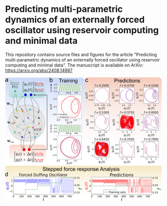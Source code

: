 # Predicting multi-parametric dynamics of an externally forced oscillator using reservoir computing and minimal data


This repository contains source files and figures for the article "Predicting multi-parametric dynamics of an externally forced oscillator using reservoir computing and minimal data". 
The manuscript is available on ArXiv: https://arxiv.org/abs/2408.14987

<p align="center">
<img src="https://github.com/maneesh51/RC_Bif_Prediction/blob/main/Figures/Fig1.png">
</p>


